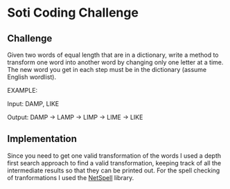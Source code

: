 # Soti Coding Challenge

## Challenge
Given two words of equal length that are in a dictionary, write a method to transform one word 
into another word by changing only one letter at a time. The new word you get in each step must be in the dictionary 
(assume English wordlist). 

EXAMPLE: 

Input: DAMP, LIKE 

Output: DAMP -> LAMP -> LIMP -> LIME -> LIKE

## Implementation
Since you need to get one valid transformation of the words I used a depth first search approach to 
find a valid transformation, keeping track of all the intermediate results so that 
they can be printed out. For the spell checking of tranformations I used the [NetSpell] library.

[NetSpell]: https://github.com/loresoft/NetSpell 